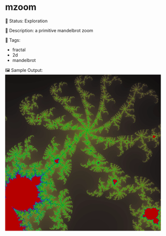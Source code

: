 # mzoom

🧪 Status: Exploration

📎 Description: a primitive mandelbrot zoom 

🎨 Tags: 
- fractal 
- 2d
- mandelbrot

🖼️ Sample Output:  
<img src="test.webp" alt="mzoom Sample Output" width="800" />
